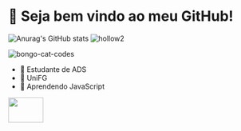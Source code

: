 # 💜 Seja bem vindo ao meu GitHub!

![Anurag's GitHub stats](https://github-readme-stats.vercel.app/api?username=emanuelnvieiraa&show_icons=true&theme=tokyonight) ![hollow2](https://user-images.githubusercontent.com/111618612/197526380-1e9c7387-a339-42a7-8fc4-902d98970bf3.gif)

                                                                                                                              
![bongo-cat-codes](https://user-images.githubusercontent.com/111618612/197527192-a144d662-fde7-47b3-890e-c564aa004f56.gif)


- 🤍 Estudante de ADS
- 💙 UniFG
- 📕 Aprendendo JavaScript


<img height="50" width="70" src="https://cdn.jsdelivr.net/gh/devicons/devicon/icons/javascript/javascript-original.svg" />
